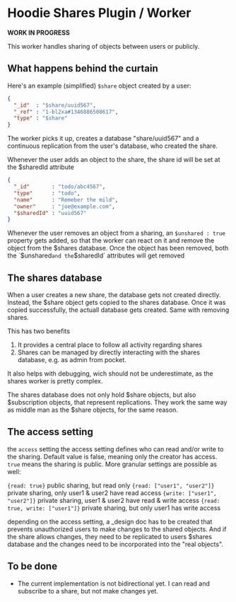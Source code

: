 Hoodie Shares Plugin / Worker
=============================

**WORK IN PROGRESS**

This worker handles sharing of objects between users or publicly.



What happens behind the curtain
---------------------------------

Here's an example (simplified) `$share` object created by a user:

```json
{
  "_id"  : "$share/uuid567",
  "_ref" : "1-bl2xa#1346886508617",
  "type" : "$share"
}
```

The worker picks it up, creates a database "share/uuid567" and a
continuous replication from the user's database, who created the share.

Whenever the user adds an object to the share, the share id will be
set at the $sharedId attribute

```json
{
  "_id"       : "todo/abc4567",
  "type"      : "todo",
  "name"      : "Remeber the mild",
  "owner"     : "joe@example.com",
  "$sharedId" : "uuid567"
}
```

Whenever the user removes an object from a sharing, an `$unshared : true`
property gets added, so that the worker can react on it and remove the object
from the $shares database. Once the object has been removed, both the `$unshared`
and the `$sharedId` attributes will get removed


The shares database
---------------------

When a user creates a new share, the database gets not created directly.
Instead, the $share object gets copied to the shares database. Once it
was copied successfully, the actuall database gets created. Same with
removing shares.

This has two benefits

1. It provides a central place to follow all activity regarding shares
2. Shares can be managed by directly interacting with the shares database,
   e.g. as admin from pocket.

It also helps with debugging, wich should not be underestimate, as the
shares worker is pretty complex.

The shares database does not only hold $share objects, but also $subscription
objects, that represent replications. They work the same way as middle man
as the $share objects, for the same reason.


The access setting
--------------------

the `access` setting
the access setting defines who can read and/or write to the sharing. Default
value is false, meaning only the creator has access. `true` means the sharing
is public. More granular settings are possible as well:

`{read: true}` public sharing, but read only
`{read: ["user1", "user2"]}` private sharing, only user1 & user2 have read access
`{write: ["user1", "user2"]}` private sharing, user1 & user2 have read & write access
`{read: true, write: ["user1"]}` private sharing, but only user1 has write access

depending on the access setting, a _design doc has to be created that prevents
unauthorized users to make changes to the shared objects. And if the share allows
changes, they need to be replicated to users $shares database and the changes need
to be incorporated into the "real objects".



## To be done

* The current implementation is not bidirectional yet.
  I can read and subscribe to a share, but not make changes yet.


